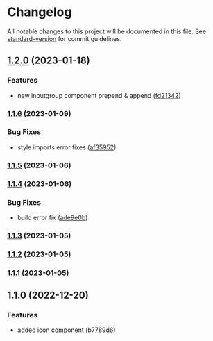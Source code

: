 # Changelog

All notable changes to this project will be documented in this file. See [standard-version](https://github.com/conventional-changelog/standard-version) for commit guidelines.

## [1.2.0](https://github.com/Devwares-Team/Contrast-Bootstrap-Angular/compare/v1.1.6...v1.2.0) (2023-01-18)


### Features

* new inputgroup component prepend & append ([fd21342](https://github.com/Devwares-Team/Contrast-Bootstrap-Angular/commit/fd213421c97030689574ea8db03726f652e55b22))

### [1.1.6](https://github.com/Devwares-Team/Contrast-Bootstrap-Angular/compare/v1.1.5...v1.1.6) (2023-01-09)


### Bug Fixes

* style imports error fixes ([af35952](https://github.com/Devwares-Team/Contrast-Bootstrap-Angular/commit/af35952b17a1a51a766b451e8b5d259b4bb0364d))

### [1.1.5](https://github.com/Devwares-Team/Contrast-Bootstrap-Angular/compare/v1.1.4...v1.1.5) (2023-01-06)

### [1.1.4](https://github.com/Devwares-Team/Contrast-Bootstrap-Angular/compare/v1.1.3...v1.1.4) (2023-01-06)


### Bug Fixes

* build error fix ([ade9e0b](https://github.com/Devwares-Team/Contrast-Bootstrap-Angular/commit/ade9e0bece2c64bb6376a676d5bcaee3b21fa407))

### [1.1.3](https://github.com/Devwares-Team/Contrast-Bootstrap-Angular/compare/v1.1.2...v1.1.3) (2023-01-05)

### [1.1.2](https://github.com/Devwares-Team/Contrast-Bootstrap-Angular/compare/v1.1.1...v1.1.2) (2023-01-05)

### [1.1.1](https://github.com/Devwares-Team/Contrast-Bootstrap-Angular/compare/v1.1.0...v1.1.1) (2023-01-05)

## 1.1.0 (2022-12-20)


### Features

* added icon component ([b7789d6](https://github.com/Devwares-Team/Contrast-Bootstrap-Angular/commit/b7789d6c4dd3fed24dea69a7b891e2496fd03440))
